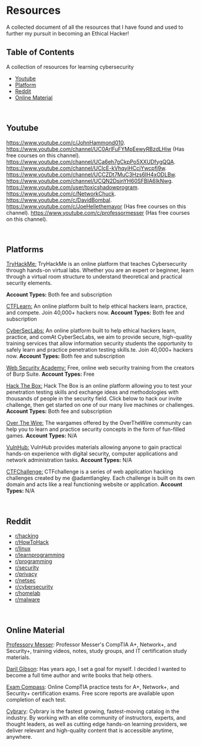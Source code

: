 # Resources
A collected document of all the resources that I have found and used to further my pursuit in becoming an Ethical Hacker!

## Table of Contents
A collection of resources for learning cybersecurity

- [Youtube](#youtube)
- [Platform](#platform)
- [Reddit](#reddit)
- [Online Material](#usage)

<br/>

<a name="youtube"></a>
## Youtube

https://www.youtube.com/c/JohnHammond010.
https://www.youtube.com/channel/UC0ArlFuFYMpEewyRBzdLHiw (Has free courses on this channel).
https://www.youtube.com/channel/UCa6eh7gCkpPo5XXUDfygQQA.
https://www.youtube.com/channel/UClcE-kVhqyiHCcjYwcpfj9w.
https://www.youtube.com/channel/UCCZDt7MuC3Hzs6IH4xODLBw.
https://www.youtube.com/channel/UCQN2DsjnYH60SFBIA6IkNwg.
https://www.youtube.com/user/toxicshadowprogram.
https://www.youtube.com/c/NetworkChuck.
https://www.youtube.com/c/DavidBombal.
https://www.youtube.com/c/JoeHellethemayor (Has free courses on this channel).
https://www.youtube.com/c/professormesser (Has free courses on this channel).

<br/>

<a name="platform"></a>
## Platforms

<a href="https://tryhackme.com/">TryHackMe:</a> TryHackMe is an online platform that teaches Cybersecurity through hands-on virtual labs. Whether you are an expert or beginner, learn through a virtual room structure to understand theoretical and practical security elements.

**Account Types:**  Both fee and subscription

<a href="https://ctflearn.com/">CTFLearn:</a> An online platform built to help ethical hackers learn, practice, and compete. Join 40,000+ hackers now.
**Account Types:**  Both fee and subscription

<a href="https://www.cyberseclabs.co.uk/">CyberSecLabs:</a> An online platform built to help ethical hackers learn, practice, and comAt CyberSecLabs, we aim to provide secure, high-quality training services that allow information security students the opportunity to safely learn and practice penetration testing skills.te. Join 40,000+ hackers now.
**Account Types:**  Both fee and subscription

<a href="https://portswigger.net/web-security">Web Security Academy:</a> Free, online web security training from the creators of Burp Suite.
**Account Types:**  Free

<a href="https://www.hackthebox.eu//">Hack The Box:</a> Hack The Box is an online platform allowing you to test your penetration testing skills and exchange ideas and methodologies with thousands of people in the security field. Click below to hack our invite challenge, then get started on one of our many live machines or challenges.
**Account Types:**  Both fee and subscription

<a href="https://overthewire.org/wargames/">Over The Wire:</a> The wargames offered by the OverTheWire community can help you to learn and practice security concepts in the form of fun-filled games.
**Account Types:**  N/A

<a href="https://www.vulnhub.com/">VulnHub:</a> VulnHub provides materials allowing anyone to gain practical hands-on experience with digital security, computer applications and network administration tasks.
**Account Types:**  N/A

<a href="https://ctfchallenge.com/">CTFChallenge:</a> CTFchallenge is a series of web application hacking challenges created by me @adamtlangley. Each challenge is built on its own domain and acts like a real functioning website or application.
**Account Types:**  N/A

<br/>

## Reddit <a name="reddit"></a>
* [r/hacking](https://www.reddit.com/r/hacking/ "Malware")
* [r/HowToHack](https://reddit.com/r/HowToHack/ "HowToHack")
* [r/linux](https://reddit.com/r/linux/ "Linux")
* [r/learnprogramming](https://reddit.com/r/learnprogramming/ "LearnProgramming")
* [r/programming](https://reddit.com/r/programming/ "Programming")
* [r/security](https://reddit.com/r/security/ "Security")
* [r/privacy](https://reddit.com/r/privacy/ "Privacy")
* [r/netsec](https://reddit.com/r/netsec/ "NetSec")
* [r/cybersecurity](https://reddit.com/r/cybersecurity/ "CyberSecutiy")
* [r/homelab](https://www.reddit.com/r/homelab/ "HomeLab")
* [r/malware](https://reddit.com/r/Malware/ "Malware")

<br/>

## Online Material <a name="usage"></a>

[Professory Messer](https://www.professormesser.com/): Professor Messer's CompTIA A+, Network+, and Security+,  training videos, notes, study groups, and IT certification study materials.

[Daril Gibson](https://getcertifiedgetahead.com/): Has years ago, I set a goal for myself. I decided I wanted to become a full time author and write books that help others.

[Exam Compass](https://www.examcompass.com/): Online CompTIA practice tests for A+, Network+, and Security+ certification exams. Free score reports are available upon completion of each test.

[Cybrary](https://www.cybrary.it/): Cybrary is the fastest growing, fastest-moving catalog in the industry. By working with an elite community of instructors, experts, and thought leaders, as well as cutting edge hands-on learning providers, we deliver relevant and high-quality content that is accessible anytime, anywhere.

